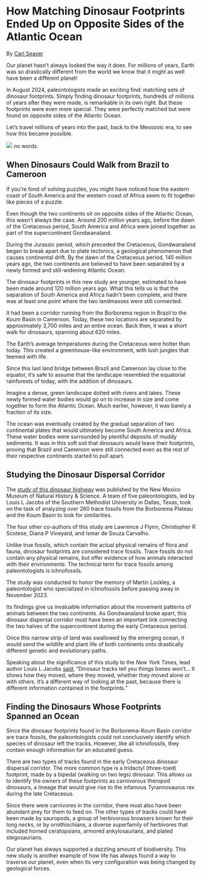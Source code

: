 # How Matching Dinosaur Footprints Ended Up on Opposite Sides of the Atlantic Ocean

By [Carl Seaver](https://www.historydefined.net/author/historydefined_y7dh75/ "View all posts by Carl Seaver")

Our planet hasn’t always looked the way it does. For millions of years, Earth was so drastically different from the world we know that it might as well have been a different planet!

In August 2024, paleontologists made an exciting find: matching sets of dinosaur footprints. Simply finding dinosaur footprints, hundreds of millions of years after they were made, is remarkable in its own right. But these footprints were even more special. They were perfectly matched but were found on opposite sides of the Atlantic Ocean.

Let’s travel millions of years into the past, back to the Mesozoic era, to see how this became possible.

![](https://www.historydefined.net/wp-content/uploads/2025/04/theropod-1024x576.png)
no words.

## **When Dinosaurs Could Walk from Brazil to Cameroon**

If you’re fond of solving puzzles, you might have noticed how the eastern coast of South America and the western coast of Africa seem to fit together like pieces of a puzzle.

Even though the two continents sit on opposite sides of the Atlantic Ocean, this wasn’t always the case. Around 200 million years ago, before the dawn of the Cretaceous period, South America and Africa were joined together as part of the supercontinent Gondwanaland.

During the Jurassic period, which preceded the Cretaceous, Gondwanaland began to break apart due to plate tectonics, a geological phenomenon that causes continental drift. By the dawn of the Cretaceous period, 145 million years ago, the two continents are believed to have been separated by a newly formed and still-widening Atlantic Ocean.

The dinosaur footprints in this new study are younger, estimated to have been made around 120 million years ago. What this tells us is that the separation of South America and Africa hadn’t been complete, and there was at least one point where the two landmasses were still connected. 

It had been a corridor running from the Borborema region in Brazil to the Koum Basin in Cameroon. Today, these two locations are separated by approximately 3,700 miles and an entire ocean. Back then, it was a short walk for dinosaurs, spanning about 620 miles.

The Earth’s average temperatures during the Cretaceous were hotter than today. This created a greenhouse-like environment, with lush jungles that teemed with life.

Since this last land bridge between Brazil and Cameroon lay close to the equator, it’s safe to assume that the landscape resembled the equatorial rainforests of today, with the addition of dinosaurs.

Imagine a dense, green landscape dotted with rivers and lakes. These newly formed water bodies would go on to increase in size and come together to form the Atlantic Ocean. Much earlier, however, it was barely a fraction of its size. 

The ocean was eventually created by the gradual separation of two continental plates that would ultimately become South America and Africa. These water bodies were surrounded by plentiful deposits of muddy sediments. It was in this soft soil that dinosaurs would leave their footprints, proving that Brazil and Cameroon were still connected even as the rest of their respective continents started to pull apart.

## **Studying the Dinosaur Dispersal Corridor**

The [study of this dinosaur highway](https://smu.app.box.com/s/e2ghm8ycjb1zf6hu9pooypdl4sosylbn) was published by the New Mexico Museum of Natural History & Science. A team of five paleontologists, led by Louis L Jacobs of the Southern Methodist University in Dallas, Texas, took on the task of analyzing over 260 trace fossils from the Borborema Plateau and the Koum Basin to look for similarities.

The four other co-authors of this study are Lawrence J Flynn, Christopher R Scotese, Diana P Vineyard, and Ismar de Souza Carvalho.

Unlike true fossils, which contain the actual physical remains of flora and fauna, dinosaur footprints are considered trace fossils. Trace fossils do not contain any physical remains, but offer evidence of how animals interacted with their environments. The technical term for trace fossils among paleontologists is ichnofossils. 

The study was conducted to honor the memory of Martin Lockley, a paleontologist who specialized in ichnofossils before passing away in November 2023.

Its findings give us invaluable information about the movement patterns of animals between the two continents. As Gondwanaland broke apart, this dinosaur dispersal corridor must have been an important link connecting the two halves of the supercontinent during the early Cretaceous period.

Once this narrow strip of land was swallowed by the emerging ocean, it would send the wildlife and plant life of both continents onto drastically different genetic and evolutionary paths.

Speaking about the significance of this study to the _New York Times_, lead author Louis L Jacobs [said](https://www.nytimes.com/2024/08/28/science/dinosaur-tracks-brazil-cameroon.html), “Dinosaur tracks tell you things bones won’t… It shows how they moved, where they moved, whether they moved alone or with others. It’s a different way of looking at the past, because there is different information contained in the footprints.”

## **Finding the Dinosaurs Whose Footprints Spanned an Ocean**

Since the dinosaur footprints found in the Borborema-Koum Basin corridor are trace fossils, the paleontologists could not conclusively identify which species of dinosaur left the tracks. However, like all ichnofossils, they contain enough information for an educated guess.

There are two types of tracks found in the early Cretaceous dinosaur dispersal corridor. The more common type is a tridactyl (three-toed) footprint, made by a bipedal (walking on two legs) dinosaur. This allows us to identify the owners of these footprints as carnivorous theropod dinosaurs, a lineage that would give rise to the infamous Tyrannosaurus rex during the late Cretaceous.

Since there were carnivores in the corridor, there must also have been abundant prey for them to feed on. The other types of tracks could have been made by sauropods, a group of herbivorous browsers known for their long necks, or by ornithischians, a diverse superfamily of herbivores that included horned ceratopsians, armored ankylosaurians, and plated stegosaurians.

Our planet has always supported a dazzling amount of biodiversity. This new study is another example of how life has always found a way to traverse our planet, even when its very configuration was being changed by geological forces.